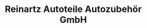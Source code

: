 ---
title: "Reinartz Autoteile Autozubehör GmbH"
url: /bedburg/reinartz-autoteile-autozubehoer-gmbh/
shop: Autoteile
---